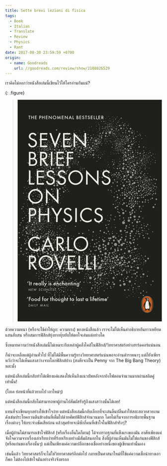 ```yaml
---
title: Sette brevi lezioni di fisica
tags:
  - Book
  - Italian
  - Translate
  - Review
  - Physics
  - Rant
date: 2017-08-30 23:59:59 +0700
origin:
  - name: Goodreads
    url: //goodreads.com/review/show/2108826529
---
```


เราคิดไม่ออกว่าหนังสือเล่มนี้เขียนไว้ให้ใครอ่านกันแน่?

{: .figure}
> ![](/images/book/seven-brief-lessons-on-physics.jpg)

ด้วยความหนา (หรือจะใช้คำให้ถูก: ความบาง) ของหนังสือแล้ว เราจะไม่ได้เห็นคำอธิบายอันยาวเหยียดแสนสับสน หรือสมการฟิสิกส์ยุ่งยากยุ๊บยับให้ตกใจเล่นแต่อย่างใด

ซึ่งหมายความว่าหนังสือเล่มนี้ไม่เหมาะกับเหล่าผู้คลั่งไคล้ในฟิสิกส์/วิทยาศาสตร์อย่างฮาร์ดคอร์แน่นอน

ก็น่าจะเหลือแต่ผู้อ่านทั่วไป ที่ไม่ได้มีพื้นความรู้ทางวิทยาศาสตร์แน่นพอจะอ่านตำราหนาๆ แต่ก็ยังเพียรหวังว่าจะได้เห็นแสงสว่างจากโลกฟิสิกส์บ้าง (สงสัยจะเป็น Penny จาก The Big Bang Theory) หละมั้ง

แต่หนังสือเล่มนี้กลับทำได้เพียงแค่แสดงให้เห็นถึงแนวบัพหลังจากยิงโฟตอนจำนวนมากผ่านสลิตคู่เท่านั้น!

(โอเค ย่อหน้าที่แล้วยากไป เอาใหม่ๆ)

แต่หนังสือเล่มนี้กลับไม่สามารถพาผู้อ่านไปสัมผัสรับรู้ถึงแสงสว่างนั้นได้เลย!

แทนที่จะเขียนทุกอย่างให้เข้าใจง่าย แต่หนังสือเล่มนี้กลับเลือกที่จะเล่นลิ้นปลิ้นคำให้สละสลวยสวยงาม ดังเช่นประโยคกวนตีนข้างต้นที่เต็มไปด้วยศัพท์ฟิสิกส์จำนวนมาก โดยไม่เริ่มจากการอธิบายพื้นฐานเรื่องต่างๆ ให้กระจ่างชัดเสียก่อน แล้วสุดท้ายจะมีซักกี่คนที่เข้าใจในฟิสิกส์จริงๆ?

เมื่อผู้อ่านไม่สามารถเข้าใจฟิสิกส์ (หรือเรื่องอื่นใดก็ตาม) ได้จากรากฐานที่แข็งแรงของมัน อาศัยเพียงแค่จับใจความจากเรื่องเล่าเรียบง่ายที่ร้อยเรียงอย่างมีสัมผัสนอกใน สิ่งที่ผู้อ่านเห็นมันไม่ใช่แก่นของฟิสิกส์ (หรือแก่นของเรื่องนั้นๆ) แต่เป็นเพียงแค่ความเปลือกของเชื่ออย่างหนึ่งของผู้เขียนเท่านั้นเอง

เช่นนี้แล้ว วิทยาศาสตร์ก็จะไม่ใช่วิทยาศาสตร์อีกต่อไป กลายเป็นศาสนาใหม่ที่ใช้แค่ความเชื่อนำทางเอาก็พอ ไม่ต้องไปเข้าใจมันอย่างจริงจังหรอก
